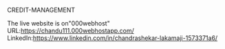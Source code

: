 

  CREDIT-MANAGEMENT
  
  The live website is on"000webhost"
  URL:https://chandu111.000webhostapp.com/
  LinkedIn:https://www.linkedin.com/in/chandrashekar-lakamaji-1573371a6/
